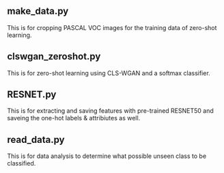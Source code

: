 ## make_data.py
This is for cropping PASCAL VOC images for the training data of zero-shot learning.

## clswgan_zeroshot.py
This is for zero-shot learning using CLS-WGAN and a softmax classifier. 

## RESNET.py
This is for extracting and saving features with pre-trained RESNET50 and saveing the one-hot labels & attribiutes as well.

## read_data.py
This is for data analysis to determine what possible unseen class to be classified.
